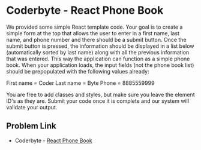# Coderbyte - React Phone Book

We provided some simple React template code. Your goal is to create a simple form at the top that allows the user to enter in a first name, last name, and phone number and there should be a submit button. Once the submit button is pressed, the information should be displayed in a list below (automatically sorted by last name) along with all the previous information that was entered. This way the application can function as a simple phone book. When your application loads, the input fields (not the phone book list) should be prepopulated with the following values already:

First name = Coder
Last name = Byte
Phone = 8885559999

You are free to add classes and styles, but make sure you leave the element ID's as they are. Submit your code once it is complete and our system will validate your output.


## Problem Link

- Coderbyte - [React Phone Book](https://coderbyte.com/editor/frontend:React%20Phone%20Book)
